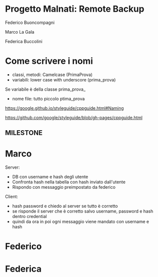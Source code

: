 # Progetto Malnati: Remote Backup

Federico Buoncompagni

Marco La Gala

Federica Buccolini



# Come scrivere i nomi

- classi, metodi: Camelcase (PrimaProva)
- variabili: lower case with underscore (prima_prova)

Se variabile è della classe prima_prova_

- nome file: tutto piccolo ptima_prova

https://google.github.io/styleguide/cppguide.html#Naming

https://github.com/google/styleguide/blob/gh-pages/cppguide.html



## MILESTONE

# Marco

Server:
- DB con username e hash degli utente
- Confronta hash nella tabella con hash inviato dall'utente
- Rispondo con messaggio preimpostato da federico


Client:
- hash password e chiedo al server se tutto è corretto
- se risponde il server che è corretto salvo username, password e hash dentro credential
- quindi da ora in poi ogni messaggio viene mandato con username e hash

# Federico



# Federica

